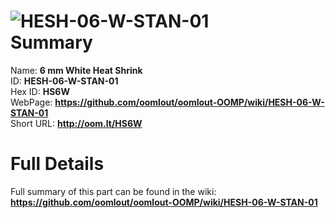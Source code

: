 
![HESH-06-W-STAN-01](https://github.com/oomlout/oomlout-OOMP/blob/master/parts/HESH-06-W-STAN-01/HESH-06-W-STAN-01_420.jpg)   
Summary
=================
  
Name: __6 mm White Heat Shrink__    
ID: __HESH-06-W-STAN-01__   
Hex ID: __HS6W__   
WebPage: __https://github.com/oomlout/oomlout-OOMP/wiki/HESH-06-W-STAN-01__   
Short URL: __http://oom.lt/HS6W__   

Full Details
==========================
Full summary of this part can be found in the wiki:   
__https://github.com/oomlout/oomlout-OOMP/wiki/HESH-06-W-STAN-01__    

